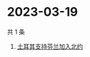 # 2023-03-19

共 1 条

<!-- BEGIN ZHIHUSEARCH -->
<!-- 最后更新时间 Sun Mar 19 2023 00:24:41 GMT+0800 (China Standard Time) -->
1. [土耳其支持芬兰加入北约](https://www.zhihu.com/search?q=土耳其支持芬兰加入北约)
<!-- END ZHIHUSEARCH -->
